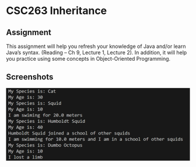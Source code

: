 # CSC263 Inheritance

## Assignment
This assignment will help you refresh your knowledge of Java and/or learn Java’s syntax. (Reading – Ch 9, Lecture 1, Lecture 2). In addition, it will help you practice using some concepts in Object-Oriented Programming. 

## Screenshots

![](./screenshots/image.png)
